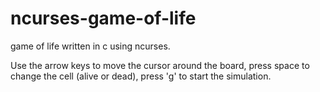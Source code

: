 # ncurses-game-of-life
game of life written in c using ncurses.

Use the arrow keys to move the cursor around the board, press space to change the cell (alive or dead), press 'g' to start the simulation. 
